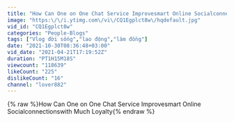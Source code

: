 ```yaml
---
title: "How Can One on One Chat Service Improvesmart Online Socialconnectionswith Much Loyalty"
image: "https:\/\/i.ytimg.com\/vi\/CQ1Egplct8w\/hqdefault.jpg"
vid_id: "CQ1Egplct8w"
categories: "People-Blogs"
tags: ["Vlog đời sống","lao động","làm đồng"]
date: "2021-10-30T08:36:48+03:00"
vid_date: "2021-04-21T17:19:52Z"
duration: "PT1H15M18S"
viewcount: "118639"
likeCount: "225"
dislikeCount: "16"
channel: "lover882"
---
```

{% raw %}How Can One on One Chat Service Improvesmart Online Socialconnectionswith Much Loyalty{% endraw %}
